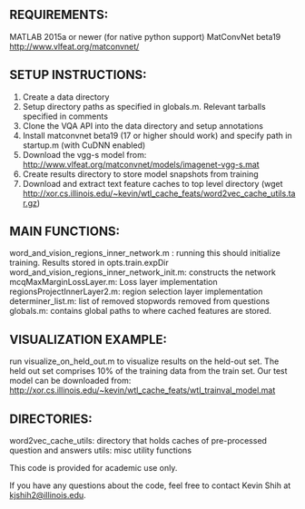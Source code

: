 ## REQUIREMENTS:
MATLAB 2015a or newer (for native python support)
MatConvNet beta19 http://www.vlfeat.org/matconvnet/

## SETUP INSTRUCTIONS:
1. Create a data directory
2. Setup directory paths as specified in globals.m. Relevant tarballs specified in comments
3. Clone the VQA API into the data directory and setup annotations 
4. Install matconvnet beta19 (17 or higher should work) and specify path in startup.m (with CuDNN enabled)
5. Download the vgg-s model from: http://www.vlfeat.org/matconvnet/models/imagenet-vgg-s.mat
6. Create results directory to store model snapshots from training
7. Download and extract text feature caches to top level directory (wget http://xor.cs.illinois.edu/~kevin/wtl_cache_feats/word2vec_cache_utils.tar.gz)

## MAIN FUNCTIONS:
word_and_vision_regions_inner_network.m : running this should initialize training. Results stored in opts.train.expDir
word_and_vision_regions_inner_network_init.m: constructs the network
mcqMaxMarginLossLayer.m: Loss layer implementation
regionsProjectInnerLayer2.m: region selection layer implementation
determiner_list.m: list of removed stopwords removed from questions
globals.m: contains global paths to where cached features are stored.

## VISUALIZATION EXAMPLE:
run visualize_on_held_out.m to visualize results on the held-out set. The held out set comprises 10% of the training data from the train set.
Our test model can be downloaded from:  http://xor.cs.illinois.edu/~kevin/wtl_cache_feats/wtl_trainval_model.mat

## DIRECTORIES:
word2vec_cache_utils: directory that holds caches of pre-processed question and answers
utils: misc utility functions 


This code is provided for academic use only.

If you have any questions about the code, feel free to contact Kevin Shih at kjshih2@illinois.edu.



